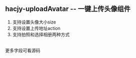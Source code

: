## hacjy-uploadAvatar -- 一键上传头像组件
1. 支持设置头像大小size
2. 支持设置上传地址action
3. 支持拍照和选择相册两种方式
<br/>
更多字段可看源码
<br/>
